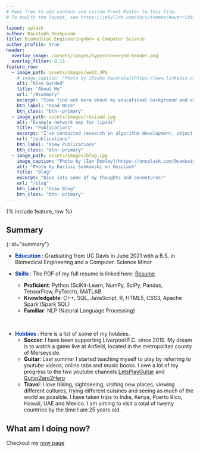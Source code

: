 ```yaml
---
# Feel free to add content and custom Front Matter to this file.
# To modify the layout, see https://jekyllrb.com/docs/themes/#overriding-theme-defaults

layout: splash
author: Kaustubh Deshpande
title: Biomedical Engineering<br> & Computer Science 
author_profile: true
header:
  overlay_image: /assets/images/hyperconverged-header.png
  overlay_filter: 0.15
feature_row:
  - image_path: assets/images/web3.JPG
    # image_caption: "Photo by [Eesha Hazarika](https://www.linkedin.com/in/vanshika-hazarika-82820b1a0/)"
    alt: "Rose Garded"
    title: "About Me"
    url: "/#summary"
    excerpt: "Come find out more about my educational background and various hobbies!"
    btn_label: "Read More"
    btn_class: "btn--primary"
  - image_path: assets/images/resized.jpg
    alt: "Example network map for lipids"
    title: "Publications"
    excerpt: "I've conducted research in algorithm development, object detection and lab automation."
    url: "/publications"
    btn_label: "View Publications"
    btn_class: "btn--primary"
  - image_path: assets/images/blog.jpg
    image_caption: "Photo by [Ian Dooley](https://unsplash.com/@sadswim?utm_source=unsplash&amp;utm_medium=referral&amp;utm_content=creditCopyText) on [Unsplash](https://unsplash.com/@dariuszsankowski?utm_source=unsplash&amp;utm_medium=referral&amp;utm_content=creditCopyText)"
    alt: "Photo by Dariusz Sankowski on Unsplash"
    title: "Blog"
    excerpt: "Dive into some of my thoughts and adventures!"
    url: "/blog"
    btn_label: "View Blog"
    btn_class: "btn--primary"
---
```


{% include feature_row %}

## Summary
{: id="summary"}
- **<span style="color:rgb(5, 58, 170)"> Education </span>**: Graduating from UC Davis in June 2021 with a B.S. in Biomedical Engineering and a Computer. Science Minor

- **<span style="color:rgb(5, 58, 170)"> Skills </span>**: The PDF of my full resume is linked here: [Resume](/assets/Kaustubh_Deshpande_Resume_220720.pdf)
  - **Proficient**: Python (SciKit-Learn, NumPy, SciPy, Pandas, TensorFlow, PyTorch), MATLAB  
  - **Knowledgable**: C++, SQL, JavaScript, R, HTML5, CSS3, Apache Spark (Spark SQL)
  - **Familiar**: NLP (Natural Language Processing)  
<br />

- **<span style="color:rgb(5, 58, 170)"> Hobbies </span>**: Here is a list of some of my hobbies.  
  - **Soccer**: I have been supporting Liverpool F.C. since 2010. My dream is to watch a game live at Anfield, located in the metropolitan county of Merseyside.  
  - **Guitar**: Last summer I started teaching myself to play by referring to youtube videos, online tabs and music books. I owe a lot of my progress to the two youtube channels [LetsPlayGuitar](https://www.youtube.com/user/guitardevofficial) and [GuitarZero2Hero](https://www.youtube.com/channel/UCasFZzbM8JJ6dqSVEgL9VVg)
  - **Travel**: I love hiking, sightseeing, visiting new places, viewing different cultures, trying different cuisines and seeing as much of the world as possible. I have taken trips to India, Kenya, Puerto Rico, Hawaii, UAE and Mexico. I am aiming to visit a total of twenty countries by the time I am 25 years old. 
 


## What am I doing now?
Checkout my [now page](/now)
